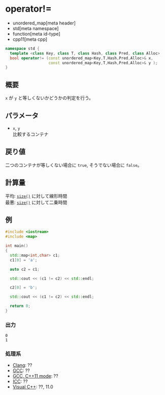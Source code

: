 # operator!=
* unordered_map[meta header]
* std[meta namespace]
* function[meta id-type]
* cpp11[meta cpp]

```cpp
namespace std {
  template <class Key, class T, class Hash, class Pred, class Alloc>
  bool operator!= (const unordered_map<Key,T,Hash,Pred,Alloc>& x,
                   const unordered_map<Key,T,Hash,Pred,Alloc>& y );
}
```

## 概要
`x` が `y` と等しくないかどうかの判定を行う。


## パラメータ
- `x`, `y`<br/>
比較するコンテナ


## 戻り値
二つのコンテナが等しくない場合に `true`, そうでない場合に `false`。


## 計算量
平均: [`size()`](size.md) に対して線形時間  
最悪: [`size()`](size.md) に対して二乗時間


## 例
```cpp
#include <iostream>
#include <map>

int main()
{
  std::map<int,char> c1;
  c1[0] = 'a';

  auto c2 = c1;

  std::cout << (c1 != c2) << std::endl;

  c2[0] = 'b';

  std::cout << (c1 != c2) << std::endl;

  return 0;
}
```

### 出力
```
0
1
```

### 処理系
- [Clang](/implementation.md#clang): ??
- [GCC](/implementation.md#gcc): ??
- [GCC, C++11 mode](/implementation.md#gcc): ??
- [ICC](/implementation.md#icc): ??
- [Visual C++](/implementation.md#visual_cpp): ??, 11.0



